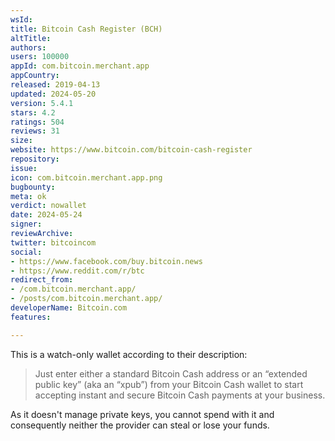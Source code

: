 ```yaml
---
wsId: 
title: Bitcoin Cash Register (BCH)
altTitle: 
authors: 
users: 100000
appId: com.bitcoin.merchant.app
appCountry: 
released: 2019-04-13
updated: 2024-05-20
version: 5.4.1
stars: 4.2
ratings: 504
reviews: 31
size: 
website: https://www.bitcoin.com/bitcoin-cash-register
repository: 
issue: 
icon: com.bitcoin.merchant.app.png
bugbounty: 
meta: ok
verdict: nowallet
date: 2024-05-24
signer: 
reviewArchive: 
twitter: bitcoincom
social:
- https://www.facebook.com/buy.bitcoin.news
- https://www.reddit.com/r/btc
redirect_from:
- /com.bitcoin.merchant.app/
- /posts/com.bitcoin.merchant.app/
developerName: Bitcoin.com
features: 

---
```


This is a watch-only wallet according to their description:

> Just enter either a standard Bitcoin Cash address or an “extended public key”
(aka an “xpub”) from your Bitcoin Cash wallet to start accepting instant and
secure Bitcoin Cash payments at your business.

As it doesn't manage private keys, you cannot spend with it and consequently
neither the provider can steal or lose your funds.
